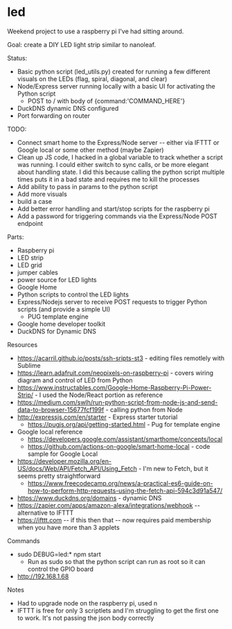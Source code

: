 # led
Weekend project to use a raspberry pi I've had sitting around.  

Goal: create a DIY LED light strip similar to nanoleaf.

Status:
* Basic python script (led_utils.py) created for running a few different visuals on the LEDs (flag, spiral, diagonal, and clear)
* Node/Express server running locally with a basic UI for activating the Python script
  * POST to / with body of {command:'COMMAND_HERE'}
* DuckDNS dynamic DNS configured
* Port forwarding on router

TODO:
* Connect smart home to the Express/Node server -- either via IFTTT or Google local or some other method (maybe Zapier)
* Clean up JS code, I hacked in a global variable to track whether a script was running.  I could either switch to sync calls, or be more elegant about handling state.  I did this because calling the python script multiple times puts it in a bad state and requires me to kill the processes
* Add ability to pass in params to the python script
* Add more visuals
* build a case
* Add better error handling and start/stop scripts for the raspberry pi
* Add a password for triggering commands via the Express/Node POST endpoint

Parts:
* Raspberry pi
* LED strip
* LED grid
* jumper cables
* power source for LED lights
* Google Home
* Python scripts to control the LED lights
* Express/Nodejs server to receive POST requests to trigger Python scripts (and provide a simple UI)
  * PUG template engine
* Google home developer toolkit 
* DuckDNS for Dynamic DNS

Resources
* https://acarril.github.io/posts/ssh-sripts-st3 - editing files remotlely with Sublime
* https://learn.adafruit.com/neopixels-on-raspberry-pi - covers wiring diagram and control of LED from Python
* https://www.instructables.com/Google-Home-Raspberry-Pi-Power-Strip/ - I used the Node/React portion as reference
* https://medium.com/swlh/run-python-script-from-node-js-and-send-data-to-browser-15677fcf199f - calling python from Node
* http://expressjs.com/en/starter - Express starter tutorial
  * https://pugjs.org/api/getting-started.html - Pug for template engine
* Google local reference
  * https://developers.google.com/assistant/smarthome/concepts/local
  * https://github.com/actions-on-google/smart-home-local - code sample for Google Local
* https://developer.mozilla.org/en-US/docs/Web/API/Fetch_API/Using_Fetch - I'm new to Fetch, but it seems pretty straightforward
  * https://www.freecodecamp.org/news/a-practical-es6-guide-on-how-to-perform-http-requests-using-the-fetch-api-594c3d91a547/
* https://www.duckdns.org/domains - dynamic DNS
* https://zapier.com/apps/amazon-alexa/integrations/webhook -- alternative to IFTTT
* https://ifttt.com -- if this then that -- now requires paid membership when you have more than 3 applets

Commands
* sudo DEBUG=led:* npm start
  * Run as sudo so that the python script can run as root so it can control the GPIO board
* http://192.168.1.68

Notes
* Had to upgrade node on the raspberry pi, used n 
* IFTTT is free for only 3 scriptlets and I'm struggling to get the first one to work.  It's not passing the json body correctly
